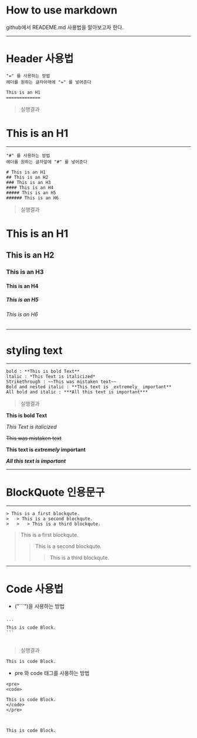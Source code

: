 # How to use markdown

github에서 READEME.md 사용법을 알아보고자 한다.

------------------
# Header 사용법

```
"=" 를 사용하는 방법
헤더를 원하는 글자아래에 "=" 를 넣어준다

This is an H1
=============
```

> 실행결과

This is an H1
========

------------------

```
"#" 를 사용하는 방법
헤더를 원하는 글자앞에 "#" 를 넣어준다

# This is an H1
## This is an H2
### This is an H3
#### This is an H4
##### This is an H5
###### This is an H6
```

> 실행결과

# This is an H1
## This is an H2
### This is an H3
#### This is an H4
##### This is an H5
###### This is an H6

------------------

# styling text

------------------

```
bold : **This is bold Text**
ltalic : *This Text is italicized*
Strikethrough : ~~This was mistaken text~~
Bold and nested italic : **This text is _extremely_ important**
All bold and italic : ***All this text is important***
```
> 실행결과

**This is bold Text**

*This Text is italicized*

~~This was mistaken text~~

**This text is _extremely_ important**

***All this text is important***

------------------

# BlockQuote 인용문구

------------------
```
> This is a first blockqute.
>	> This is a second blockqute.
>	>	> This is a third blockqute.
```

> This is a first blockqute.
>	> This is a second blockqute.
>	>	> This is a third blockqute.

------------------

# Code 사용법

* ("```")을 사용하는 방법

<pre>
<code>
```
This is code Block.
```
</code>
</pre>

> 실행결과

```
This is code Block.
```

* pre 와 code 태그를 사용하는 방법
```
<pre>
<code>

This is code Block.
</code>
</pre>
```

<pre>
<code>

This is code Block.
</code>
</pre>